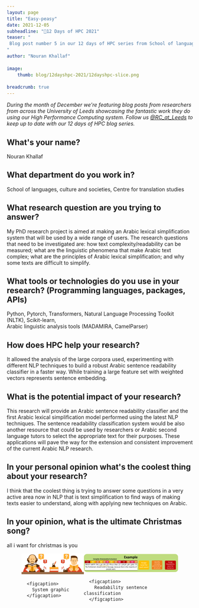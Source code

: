 ```yaml
---
layout: page
title: "Easy-peasy"
date: 2021-12-05
subheadline: "🎄12 Days of HPC 2021"
teaser: "
 Blog post number 5 in our 12 days of HPC series from School of languages, culture and societies, Centre for translation studies!
"
author: "Nouran Khallaf"

image:
    thumb: blog/12dayshpc-2021/12dayshpc-slice.png

breadcrumb: true
---
```


_During the month of December we're featuring blog posts from researchers from across the University of Leeds showcasing the fantastic work they do using our High Performance Computing system. Follow us [@RC_at_Leeds](https://twitter.com/RC_at_leeds) to keep up to date with our 12 days of HPC blog series._

## What's your name?

Nouran Khallaf

## What department do you work in?

School of languages, culture and societies, Centre for translation studies

## What research question are you trying to answer?

My PhD research project is aimed at making an Arabic lexical simplification system that will be used by a wide range of users. The research questions that need to be investigated are:
how text complexity/readability can be measured; 
what are the linguistic phenomena that make Arabic text complex; 
what are the principles of Arabic lexical simplification; 
and why some texts are difficult to simplify.

## What tools or technologies do you use in your research? (Programming languages, packages, APIs)

Python, Pytorch, Transformers, Natural Language Processing Toolkit (NLTK), Scikit-learn,  
Arabic linguistic analysis tools (MADAMIRA, CamelParser)


## How does HPC help your research?

It allowed the analysis of the large corpora used, experimenting with different NLP techniques to build a robust Arabic sentence readability classifier in a faster way. While training a large feature set with weighted vectors represents sentence embedding. 

## What is the potential impact of your research?

This research will provide an Arabic sentence readability classifier and the first Arabic lexical simplification model performed using the latest NLP techniques. The sentence readability classification system would be also another resource that could be used by researchers or Arabic second language tutors to select the appropriate text for their purposes. These applications will pave the way for the extension and consistent improvement of the current Arabic NLP research.

## In your personal opinion what's the coolest thing about your research?

I think that the coolest thing is trying to answer some questions in a very active area now in NLP that is text simplification to find ways of making texts easier to understand, along with applying new techniques on Arabic.



## In your opinion, what is the ultimate Christmas song?

all i want for christmas is you 






  


<figure>
<div class='column' style='display:flex;'>


  <div class='row'>
    <img src="/images/blog/12dayshpc-2021/ch5-shakespeare_Nouran_Khallaf.png"
    alt="" />
    
      
      <figcaption>
        System graphic
      </figcaption>    
    
  </div>


  <div class='row'>
    <img src="/images/blog/12dayshpc-2021/example_1_Nouran_Khallaf.png"
    alt="" />
    
      
      <figcaption>
        Readability sentence classification 
      </figcaption>    
    
  </div>

</div>

</figure>
